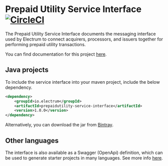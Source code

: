 # Prepaid Utility Service Interface  [![CircleCI](https://circleci.com/gh/electrumpayments/prepaidutility-service-interface/tree/master.svg?style=shield)](https://circleci.com/gh/electrumpayments/prepaidutility-service-interface/tree/master)

The Prepaid Utility Service Interface documents the messaging interface used by Electrum to connect acquirers, processors, and issuers together for performing prepaid utility transactions.

You can find documentation for this project [here](https://electrumpayments.github.io/prepaidutility-service-interface-docs/).

## Java projects

To include the service interface into your maven project, include the below dependency.

```xml
<dependency>
    <groupId>io.electrum</groupId>
    <artifactId>prepaidutility-service-interface</artifactId>
    <version>1.0.0</version>
</dependency>
```

Alternatively, you can download the jar from [Bintray](https://bintray.com/electrumpayments/java-open-source/prepaidutility-service-interface).

## Other languages

The interface is also available as a Swagger (OpenApi) definition, which can be used to generate starter projects in many languages. See more info [here](https://electrumpayments.github.io/prepaidutility-service-interface-docs/specification/swagger).
